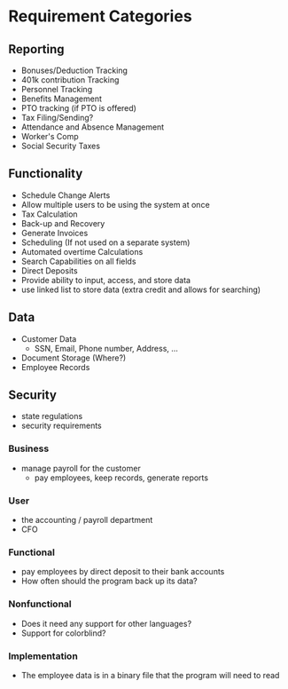 
# Requirement Categories

## Reporting
* Bonuses/Deduction Tracking
* 401k contribution Tracking
* Personnel Tracking
* Benefits Management
* PTO tracking (if PTO is offered)
* Tax Filing/Sending?
* Attendance and Absence Management
* Worker's Comp
* Social Security Taxes

## Functionality
* Schedule Change Alerts
* Allow multiple users to be using the system at once
* Tax Calculation
* Back-up and Recovery
* Generate Invoices
* Scheduling (If not used on a separate system)
* Automated overtime Calculations
* Search Capabilities on all fields
* Direct Deposits
* Provide ability to input, access, and store data
* use linked list to store data (extra credit and allows for searching)

## Data
* Customer Data
    *  SSN, Email, Phone number, Address, ...
* Document Storage (Where?)
* Employee Records


## Security
* state regulations
* security requirements


### Business
* manage payroll for the customer
  * pay employees, keep records, generate reports

### User
* the accounting / payroll department
* CFO

### Functional
* pay employees by direct deposit to their bank accounts
* How often should the program back up its data?


### Nonfunctional
* Does it need any support for other languages?
* Support for colorblind?


### Implementation

* The employee data is in a binary file that the program will need to read


